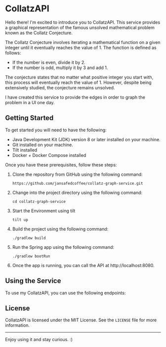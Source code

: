 # CollatzAPI

Hello there! I'm excited to introduce you to CollatzAPI. This service provides a graphical representation of the famous unsolved mathematical problem known as the Collatz Conjecture.

The Collatz Conjecture involves iterating a mathematical function on a given integer until it eventually reaches the value of 1. The function is defined as follows:

* If the number is even, divide it by 2.
* If the number is odd, multiply it by 3 and add 1.

The conjecture states that no matter what positive integer you start with, this process will eventually reach the value of 1. However, despite being extensively studied, the conjecture remains unsolved.

I have created this service to provide the edges in order to graph the problem in a UI one day.

## Getting Started

To get started you will need to have the following:

* Java Development Kit (JDK) version 8 or later installed on your machine.
* Git installed on your machine.
* Tilt installed
* Docker + Docker Compose installed

Once you have these prerequisites, follow these steps:

1. Clone the repository from GitHub using the following command:

    ```
    https://github.com/jansafedcoffee/collatz-graph-service.git
    ```

2. Change into the project directory using the following command:

    ```
    cd collatz-graph-service
    ```
3. Start the Environment using tilt
    ```
    tilt up
    ```

4. Build the project using the following command:

    ```
    ./gradlew build
    ```

5. Run the Spring app using the following command:

    ```
    ./gradlew bootRun
    ```

6. Once the app is running, you can call the API at http://localhost:8080.

## Using the Service

To use my CollatzAPI, you can use the following endpoints:

[//]: # (TODO: Add endpoints here)

## License

CollatzAPI is licensed under the MIT License. See the `LICENSE` file for more information.

---

Enjoy using it and stay curious. :)

